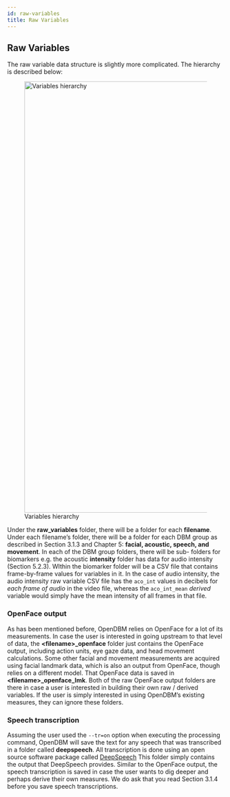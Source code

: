 ```yaml
---
id: raw-variables
title: Raw Variables
---
```


## Raw Variables

The raw variable data structure is slightly more complicated. The hierarchy is described below:
<figure>
  <img src="../docs/assets/raw_variables1.png" width="1000" alt="Variables hierarchy" />
  <figcaption>Variables hierarchy</figcaption>
</figure>

Under the **raw_variables** folder, there will be a folder for each **filename**. Under each filename’s folder, there will be a folder for each DBM group as described in Section 3.1.3 and Chapter 5: **facial, acoustic, speech, and movement**. In each of the DBM group folders, there will be sub- folders for biomarkers e.g. the acoustic **intensity** folder has data for audio intensity (Section 5.2.3). WIthin the biomarker folder will be a CSV file that contains frame-by-frame values for variables in it. In the case of audio intensity, the audio intensity raw variable CSV file has the `aco_int` values in decibels for *each frame of audio* in the video file, whereas the `aco_int_mean` *derived* variable would simply have the mean intensity of all frames in that file.

### OpenFace output

As has been mentioned before, OpenDBM relies on OpenFace for a lot of its measurements. In case the user is interested in going upstream to that level of data, the **<filename\>_openface** folder just contains the OpenFace output, including action units, eye gaze data, and head movement calculations. Some other facial and movement measurements are acquired using facial landmark data, which is also an output from OpenFace, though relies on a different model. That OpenFace data is saved in **<filename\>_openface_lmk**. Both of the raw OpenFace output folders are there in case a user is interested in building their own raw / derived variables. If the user is simply interested in using OpenDBM’s existing measures, they can ignore these folders.

### Speech transcription

Assuming the user used the `--tr=on` option when executing the processing command, OpenDBM will save the text for any speech that was transcribed in a folder called **deepspeech**. All transcription is done using an open source software package called [DeepSpeech](https://github.com/mozilla/DeepSpeech) This folder simply contains the output that DeepSpeech provides. Similar to the OpenFace output, the speech transcription is saved in case the user wants to dig deeper and perhaps derive their own measures. We do ask that you read Section 3.1.4 before you save speech transcriptions.